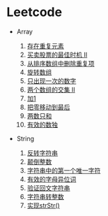 # Leetcode

- Array
  1. [存在重复元素](https://github.com/littlefive/Leetcode/blob/master/Array/containsDuplicate.md)  
  2. [买卖股票的最佳时机 II](https://github.com/littlefive/Leetcode/blob/master/Array/maxProfit.md)
  3. [从排序数组中删除重复项](https://github.com/littlefive/Leetcode/blob/master/Array/removeDuplicates.md)
  4. [旋转数组](https://github.com/littlefive/Leetcode/blob/master/Array/rotate.md)
  5. [只出现一次的数字](https://github.com/littlefive/Leetcode/blob/master/Array/singleNumber.md)
  6. [两个数组的交集 II](https://github.com/littlefive/Leetcode/blob/master/Array/intersect.md)
  7. [加1](https://github.com/littlefive/Leetcode/blob/master/Array/plusOne.md)
  8. [把零移动到最后](https://github.com/littlefive/Leetcode/blob/master/Array/moveZeroes.md)
  9. [两数只和](https://github.com/littlefive/Leetcode/blob/master/Array/twoSum.md)
  10. [有效的数独](https://github.com/littlefive/Leetcode/blob/master/Array/isValidSudoku.md)
  
- String
  1. [反转字符串](https://github.com/littlefive/Leetcode/blob/master/String/reverseString.md)
  2. [颠倒整数](https://github.com/littlefive/Leetcode/blob/master/String/reverse.md)
  3. [字符串中的第一个唯一字符](https://github.com/littlefive/Leetcode/blob/master/String/firstUniqChar.md)
  4. [有效的字母异位词](https://github.com/littlefive/Leetcode/blob/master/String/isAnagram.md)
  5. [验证回文字符串](https://github.com/littlefive/Leetcode/blob/master/String/isPalindrome.md)
  6. [字符串转整数](https://github.com/littlefive/Leetcode/blob/master/String/myAtoi.md)
  7. [实现strStr()](https://github.com/littlefive/Leetcode/blob/master/String/strStr.md)
  
  

